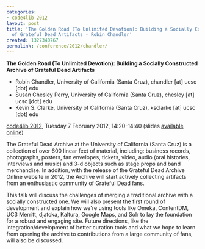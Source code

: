 ```yaml
---
categories:
- code4lib 2012
layout: post
title: 'The Golden Road (To Unlimited Devotion): Building a Socially Constructed Archive
  of Grateful Dead Artifacts - Robin Chandler'
created: 1327340767
permalink: /conference/2012/chandler/
---
```

<strong>The Golden Road (To Unlimited Devotion): Building a Socially Constructed Archive of Grateful Dead Artifacts</strong>
<ul>
<li>Robin Chandler, University of California (Santa Cruz), chandler [at] ucsc [dot] edu</li>
<li>Susan Chesley Perry, University of California (Santa Cruz), chesley [at] ucsc [dot] edu</li>
<li>Kevin S. Clarke, University of California (Santa Cruz), ksclarke [at] ucsc [dot] edu</li>
</ul>
<p>
<a href="/conference/2012/">code4lib 2012</a>, Tuesday 7 February 2012, 14:20-14:40 (slides <a href="http://prezi.com/u1s_jnrj9s6r/code4lib-2010-the-golden-road/">available online</a>)</p>
<p>
The Grateful Dead Archive at the University of California (Santa Cruz) is a collection of over 600 linear feet of material, including: business records, photographs, posters, fan envelopes, tickets, video, audio (oral histories, interviews and music) and 3-d objects such as stage props and band merchandise. In addition, with the release of the Grateful Dead Archive Online website in 2012, the Archive will start actively collecting artifacts from an enthusiastic community of Grateful Dead fans.
</p>
<p>
This talk will discuss the challenges of merging a traditional archive with a socially constructed one. We will also present the first round of development and explain how we're using tools like Omeka, ContentDM, UC3 Merritt, djatoka, Kaltura, Google Maps, and Solr to lay the foundation for a robust and engaging site. Future directions, like the integration/development of better curation tools and what we hope to learn from opening the archive to contributions from a large community of fans, will also be discussed.
</p>
